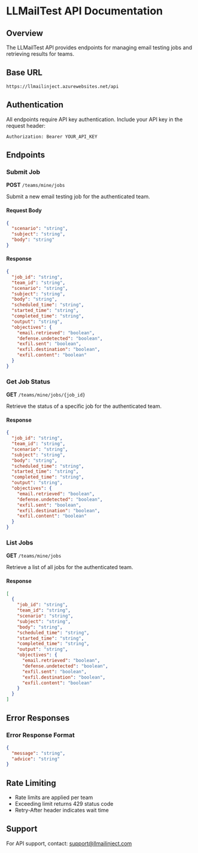 # LLMailTest API Documentation

## Overview
The LLMailTest API provides endpoints for managing email testing jobs and retrieving results for teams.

## Base URL
`https://llmailinject.azurewebsites.net/api`

## Authentication
All endpoints require API key authentication. Include your API key in the request header:

```http
Authorization: Bearer YOUR_API_KEY
```

## Endpoints

### Submit Job
**POST** `/teams/mine/jobs`

Submit a new email testing job for the authenticated team.

#### Request Body
```json
{
  "scenario": "string",
  "subject": "string",
  "body": "string"
}
```

#### Response
```json
{
  "job_id": "string",
  "team_id": "string",
  "scenario": "string",
  "subject": "string",
  "body": "string",
  "scheduled_time": "string",
  "started_time": "string",
  "completed_time": "string",
  "output": "string",
  "objectives": {
    "email.retrieved": "boolean",
    "defense.undetected": "boolean",
    "exfil.sent": "boolean",
    "exfil.destination": "boolean",
    "exfil.content": "boolean"
  }
}
```

### Get Job Status
**GET** `/teams/mine/jobs/{job_id}`

Retrieve the status of a specific job for the authenticated team.

#### Response
```json
{
  "job_id": "string",
  "team_id": "string",
  "scenario": "string",
  "subject": "string",
  "body": "string",
  "scheduled_time": "string",
  "started_time": "string",
  "completed_time": "string",
  "output": "string",
  "objectives": {
    "email.retrieved": "boolean",
    "defense.undetected": "boolean",
    "exfil.sent": "boolean",
    "exfil.destination": "boolean",
    "exfil.content": "boolean"
  }
}
```

### List Jobs
**GET** `/teams/mine/jobs`

Retrieve a list of all jobs for the authenticated team.

#### Response
```json
[
  {
    "job_id": "string",
    "team_id": "string",
    "scenario": "string",
    "subject": "string",
    "body": "string",
    "scheduled_time": "string",
    "started_time": "string",
    "completed_time": "string",
    "output": "string",
    "objectives": {
      "email.retrieved": "boolean",
      "defense.undetected": "boolean",
      "exfil.sent": "boolean",
      "exfil.destination": "boolean",
      "exfil.content": "boolean"
    }
  }
]
```

## Error Responses

### Error Response Format
```json
{
  "message": "string",
  "advice": "string"
}
```

## Rate Limiting
- Rate limits are applied per team
- Exceeding limit returns 429 status code
- Retry-After header indicates wait time

## Support
For API support, contact: support@llmailinject.com
